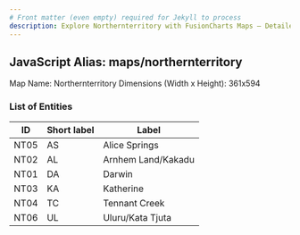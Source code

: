 ```yaml
---
# Front matter (even empty) required for Jekyll to process
description: Explore Northernterritory with FusionCharts Maps – Detailed features for seamless integration. Try now & enhance your data visualization today! 
---
```


## JavaScript Alias: maps/northernterritory

Map Name: Northernterritory
Dimensions (Width x Height): 361x594





### List of Entities

ID | Short label | Label
---|---|---|
NT05|AS|Alice Springs
NT02|AL|Arnhem Land/Kakadu
NT01|DA|Darwin
NT03|KA|Katherine
NT04|TC|Tennant Creek
NT06|UL|Uluru/Kata Tjuta

